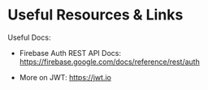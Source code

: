 # Useful Resources & Links
Useful Docs:

- Firebase Auth REST API Docs: https://firebase.google.com/docs/reference/rest/auth

- More on JWT: https://jwt.io